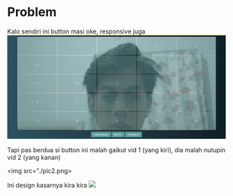 # Problem
Kalo sendiri ini button masi oke, responsive juga
<img src="./pic1.png">  

Tapi pas berdua si button ini malah gaikut vid 1 (yang kiri), dia malah nutupin vid 2 (yang kanan)

<img src="./pic2.png>

Ini design kasarnya kira kira
<img src="./pic3.png">